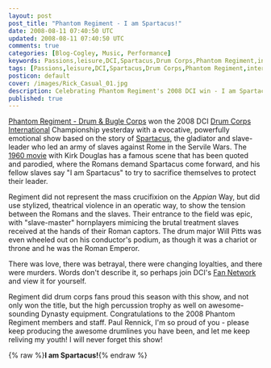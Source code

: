 ```yaml
---           
layout: post
post_title: "Phantom Regiment - I am Spartacus!"
date: 2008-08-11 07:40:50 UTC
updated: 2008-08-11 07:40:50 UTC
comments: true
categories: [Blog-Cogley, Music, Performance]
keywords: Passions,leisure,DCI,Spartacus,Drum Corps,Phantom Regiment,interesting,2008
tags: [Passions,leisure,DCI,Spartacus,Drum Corps,Phantom Regiment,interesting,2008]
posticon: default
cover: /images/Rick_Casual_01.jpg
description: Celebrating Phantom Regiment's 2008 DCI win - I am Spartacus!
published: true
---
```

 
[Phantom Regiment - Drum & Bugle Corps](http://www.regiment.org/) won the 2008 DCI [Drum Corps International](http://www.dci.org/news/view.cfm?news_id=95b6a866-ed90-41ec-8f88-498480c87c77) Championship yesterday with a evocative, powerfully emotional show based on the story of [Spartacus](http://en.wikipedia.org/wiki/Spartacus), the gladiator and slave-leader who led an army of slaves against Rome in the Servile Wars. The [1960 movie](http://www.imdb.com/title/tt0054331/) with Kirk Douglas has a famous scene that has been quoted and parodied, where the Romans demand Spartacus come forward, and his fellow slaves say "I am Spartacus" to try to sacrifice themselves to protect their leader. 

Regiment did not represent the mass crucifixion on the _Appian_ Way, but did use stylized, theatrical violence in an operatic way, to show the tension between the Romans and the slaves. Their entrance to the field was epic, with "slave-master" hornplayers mimicing the brutal treatment slaves received at the hands of their Roman captors. The drum major Will Pitts was even wheeled out on his conductor's podium, as though it was a chariot or throne and he was the Roman Emperor. 

There was love, there was betrayal, there were changing loyalties, and there were murders. Words don't describe it, so perhaps join DCI's [Fan Network](http://fannetwork.dci.org/index.cfm?corps_id=5758bd46-aef8-4181-9852-eb9fa551842b) and view it for yourself. 

Regiment did drum corps fans proud this season with this show, and not only won the title, but the high percussion trophy as well on awesome-sounding Dynasty equipment. Congratulations to the 2008 Phantom Regiment members and staff. Paul Rennick, I'm so proud of you - please keep producing the awesome drumlines you have been, and let me keep reliving my youth! I will never forget this show! 

{% raw %}<span class="label label-success">**I am Spartacus!**</span>{% endraw %}  